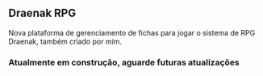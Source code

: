 ## Draenak RPG

Nova plataforma de gerenciamento de fichas para jogar o sistema de RPG Draenak, também criado por mim.

### Atualmente em construção, aguarde futuras atualizações
